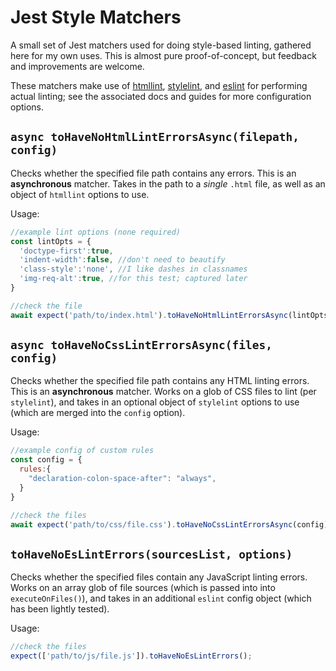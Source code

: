 # Jest Style Matchers

A small set of Jest matchers used for doing style-based linting, gathered here for my own uses. This is almost pure proof-of-concept, but feedback and improvements are welcome.

These matchers make use of [htmllint](https://github.com/htmllint/htmllint), [stylelint](https://github.com/stylelint/stylelint), and [eslint](https://eslint.org/) for performing actual linting; see the associated docs and guides for more configuration options.

## `async toHaveNoHtmlLintErrorsAsync(filepath, config)`
Checks whether the specified file path contains any errors. This is an **asynchronous** matcher. Takes in the path to a _single_ `.html` file, as well as an object of `htmllint` options to use.

Usage:

```js
//example lint options (none required)
const lintOpts = {
  'doctype-first':true,
  'indent-width':false, //don't need to beautify
  'class-style':'none', //I like dashes in classnames
  'img-req-alt':true, //for this test; captured later
}

//check the file
await expect('path/to/index.html').toHaveNoHtmlLintErrorsAsync(lintOpts);
```

## `async toHaveNoCssLintErrorsAsync(files, config)`
Checks whether the specified file path contains any HTML linting errors. This is an **asynchronous** matcher. Works on a glob of CSS files to lint (per `stylelint`), and takes in an optional object of `stylelint` options to use (which are merged into the `config` option).

Usage:

```js
//example config of custom rules
const config = {
  rules:{
    "declaration-colon-space-after": "always",
  }
}

//check the files
await expect('path/to/css/file.css').toHaveNoCssLintErrorsAsync(config);
```


## `toHaveNoEsLintErrors(sourcesList, options)`
Checks whether the specified files contain any JavaScript linting errors. Works on an array glob of file sources (which is passed into into `executeOnFiles()`), and takes in an additional `eslint` config object (which has been lightly tested).

Usage:

```js
//check the files
expect(['path/to/js/file.js']).toHaveNoEsLintErrors();
```
